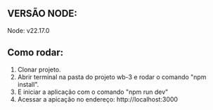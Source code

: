 ## VERSÃO NODE:

Node: v22.17.0

## Como rodar:

1. Clonar projeto.
4. Abrir terminal na pasta do projeto wb-3 e rodar o comando "npm install".
5. E iniciar a aplicação com o comando "npm run dev" 
6. Acessar a apicação no endereço: http://localhost:3000
